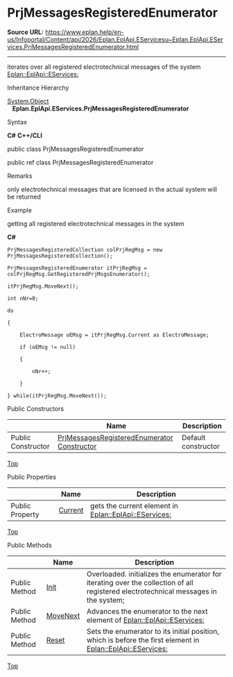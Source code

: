 # PrjMessagesRegisteredEnumerator

**Source URL:** https://www.eplan.help/en-us/Infoportal/Content/api/2026/Eplan.EplApi.EServicesu~Eplan.EplApi.EServices.PrjMessagesRegisteredEnumerator.html

---

iterates over all registered electrotechnical messages of the system [Eplan::EplApi::EServices:](Eplan.EplApi.EServicesu~Eplan.EplApi.EServices.PrjMessagesRegisteredCollection.html)

Inheritance Hierarchy

[System.Object](#)  
   **Eplan.EplApi.EServices.PrjMessagesRegisteredEnumerator**

Syntax

**C#**
**C++/CLI**


public class PrjMessagesRegisteredEnumerator

public ref class PrjMessagesRegisteredEnumerator


Remarks

only electrotechnical messages that are licensed in the actual system will be returned

Example

getting all registered electrotechnical messages in the system

**C#**

```
PrjMessagesRegisteredCollection colPrjRegMsg = new PrjMessagesRegisteredCollection();

PrjMessagesRegisteredEnumerator itPrjRegMsg = colPrjRegMsg.GetRegisteredPrjMsgsEnumerator();

itPrjRegMsg.MoveNext();

int nNr=0;

do 

{

	ElectroMessage oEMsg = itPrjRegMsg.Current as ElectroMessage;

	if (oEMsg != null)

	{

		nNr++;

	}					

} while(itPrjRegMsg.MoveNext());
```

Public Constructors

|  | Name | Description |
| --- | --- | --- |
| Public Constructor | [PrjMessagesRegisteredEnumerator Constructor](Eplan.EplApi.EServicesu~Eplan.EplApi.EServices.PrjMessagesRegisteredEnumerator~_ctor.html) | Default constructor |

[Top](#top)

Public Properties

|  | Name | Description |
| --- | --- | --- |
| Public Property | [Current](Eplan.EplApi.EServicesu~Eplan.EplApi.EServices.PrjMessagesRegisteredEnumerator~Current.html) | gets the current element in [Eplan::EplApi::EServices:](Eplan.EplApi.EServicesu~Eplan.EplApi.EServices.PrjMessagesRegisteredCollection.html) |

[Top](#top)

Public Methods

|  | Name | Description |
| --- | --- | --- |
| Public Method | [Init](Eplan.EplApi.EServicesu~Eplan.EplApi.EServices.PrjMessagesRegisteredEnumerator~Init.html) | Overloaded. initializes the enumerator for iterating over the collection of all registered electrotechnical messages in the system; |
| Public Method | [MoveNext](Eplan.EplApi.EServicesu~Eplan.EplApi.EServices.PrjMessagesRegisteredEnumerator~MoveNext.html) | Advances the enumerator to the next element of [Eplan::EplApi::EServices:](Eplan.EplApi.EServicesu~Eplan.EplApi.EServices.PrjMessagesRegisteredCollection.html) |
| Public Method | [Reset](Eplan.EplApi.EServicesu~Eplan.EplApi.EServices.PrjMessagesRegisteredEnumerator~Reset.html) | Sets the enumerator to its initial position, which is before the first element in [Eplan::EplApi::EServices:](Eplan.EplApi.EServicesu~Eplan.EplApi.EServices.PrjMessagesRegisteredCollection.html) |

[Top](#top)
